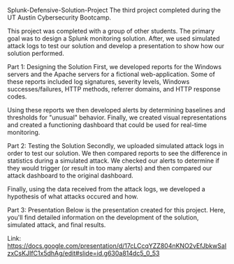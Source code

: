 Splunk-Defensive-Solution-Project
The third project completed during the UT Austin Cybersecurity Bootcamp.

This project was completed with a group of other students. The primary goal was to design a Splunk monitoring solution. After, we used simulated attack logs to test our solution and develop a presentation to show how our solution performed.

Part 1: Designing the Solution
First, we developed reports for the Windows servers and the Apache servers for a fictional web-application. Some of these reports included log signatures, severity levels, Windows successes/failures, HTTP methods, referrer domains, and HTTP response codes.

Using these reports we then developed alerts by determining baselines and thresholds for "unusual" behavior. Finally, we created visual representations and created a functioning dashboard that could be used for real-time monitoring.

Part 2: Testing the Solution
Secondly, we uploaded simulated attack logs in order to test our solution. We then compared reports to see the difference in statistics during a simulated attack. We checked our alerts to determine if they would trigger (or result in too many alerts) and then compared our attack dashboard to the original dashboard.

Finally, using the data received from the attack logs, we developed a hypothesis of what attacks occured and how.

Part 3: Presentation
Below is the presentation created for this project. Here, you'll find detailed information on the development of the solution, simulated attack, and final results.

Link: https://docs.google.com/presentation/d/17cLCcqYZZ804nKNO2vEfJbkwSaIzxCsKJIfC1x5dhAg/edit#slide=id.g630a814dc5_0_53
